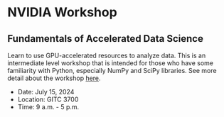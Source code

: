 # NVIDIA Workshop 

## Fundamentals of Accelerated Data Science

Learn to use GPU-accelerated resources to analyze data. This is an intermediate level workshop that is intended for those who have some familiarity with Python, especially NumPy and SciPy libraries. See more detail about the workshop [here](https://www.nvidia.com/content/dam/en-zz/Solutions/deep-learning/deep-learning-education/DLI-Workshop-Fundamentals-of-Accelerated-Data-Science-with-RAPIDS.pdf).

- Date: July 15, 2024
- Location: GITC 3700
- Time: 9 a.m. - 5 p.m.